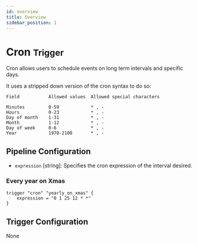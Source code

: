 ```yaml
---
id: overview
title: Overview
sidebar_position: 1
---
```


# Cron <small>Trigger</small>

Cron allows users to schedule events on long term intervals and specific days.

It uses a stripped down version of the cron syntax to do so:

    Field           Allowed values  Allowed special characters

    Minutes         0-59            * , -
    Hours           0-23            * , -
    Day of month    1-31            * , -
    Month           1-12            * , -
    Day of week     0-6             * , -
    Year            1970-2100       * , -

## Pipeline Configuration

- `expression` [string]: Specifies the cron expression of the interval desired.

### Every year on Xmas

```hcl
trigger "cron" "yearly_on_xmas" {
    expression = "0 1 25 12 * *"
}
```

## Trigger Configuration

None
